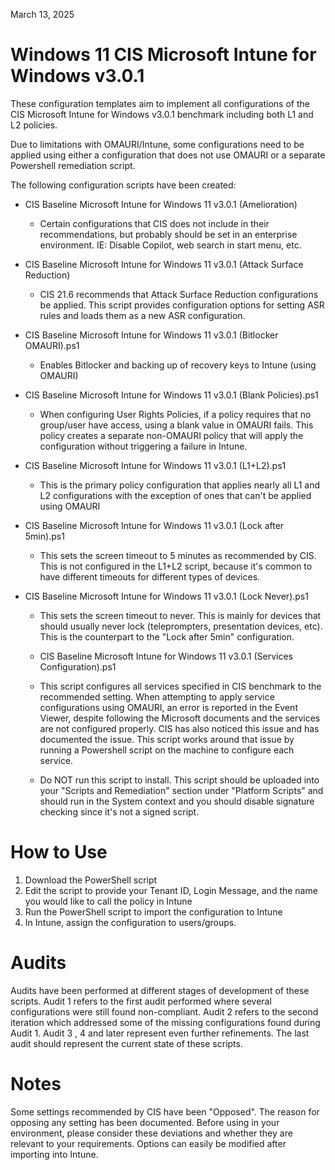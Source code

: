 March 13, 2025

# Windows 11 CIS Microsoft Intune for Windows v3.0.1
These configuration templates aim to implement all configurations of the CIS Microsoft Intune for Windows v3.0.1 benchmark including both L1 and L2 policies.

Due to limitations with OMAURI/Intune, some configurations need to be applied using either a configuration that does not use OMAURI or a separate Powershell remediation script.

The following configuration scripts have been created:

- CIS Baseline Microsoft Intune for Windows 11 v3.0.1 (Amelioration)
  - Certain configurations that CIS does not include in their recommendations, but probably should be set in an enterprise environment. IE: Disable Copilot, web search in start menu, etc.

- CIS Baseline Microsoft Intune for Windows 11 v3.0.1 (Attack Surface Reduction)
  - CIS 21.6 recommends that Attack Surface Reduction configurations be applied. This script provides configuration options for setting ASR rules and loads them as a new ASR configuration.

- CIS Baseline Microsoft Intune for Windows 11 v3.0.1 (Bitlocker OMAURI).ps1
  - Enables Bitlocker and backing up of recovery keys to Intune (using OMAURI)

- CIS Baseline Microsoft Intune for Windows 11 v3.0.1 (Blank Policies).ps1
  - When configuring User Rights Policies, if a policy requires that no group/user have access, using a blank value in OMAURI fails. This policy creates a separate non-OMAURI policy that will apply the configuration without triggering a failure in Intune.

- CIS Baseline Microsoft Intune for Windows 11 v3.0.1 (L1+L2).ps1
  - This is the primary policy configuration that applies nearly all L1 and L2 configurations with the exception of ones that can't be applied using OMAURI

- CIS Baseline Microsoft Intune for Windows 11 v3.0.1 (Lock after 5min).ps1
  - This sets the screen timeout to 5 minutes as recommended by CIS. This is not configured in the L1+L2 script, because it's common to have different timeouts for different types of devices.

- CIS Baseline Microsoft Intune for Windows 11 v3.0.1 (Lock Never).ps1
  - This sets the screen timeout to never. This is mainly for devices that should usually never lock (teleprompters, presentation devices, etc). This is the counterpart to the "Lock after 5min" configuration.

  - CIS Baseline Microsoft Intune for Windows 11 v3.0.1 (Services Configuration).ps1
  - This script configures all services specified in CIS benchmark to the recommended setting. When attempting to apply service configurations using OMAURI, an error is reported in the Event Viewer, despite following the Microsoft documents and the services are not configured properly. CIS has also noticed this issue and has documented the issue. This script works around that issue by running a Powershell script on the machine to configure each service.
  - Do NOT run this script to install. This script should be uploaded into your "Scripts and Remediation" section under "Platform Scripts" and should run in the System context and you should disable signature checking since it's not a signed script.

# How to Use
1. Download the PowerShell script
2. Edit the script to provide your Tenant ID, Login Message, and the name you would like to call the policy in Intune
3. Run the PowerShell script to import the configuration to Intune
4. In Intune, assign the configuration to users/groups.

# Audits
Audits have been performed at different stages of development of these scripts. Audit 1 refers to the first audit performed where several configurations were still found non-compliant. Audit 2 refers to the second iteration which addressed some of the missing configurations found during Audit 1. Audit 3 , 4 and later represent even further refinements. The last audit should represent the current state of these scripts.

# Notes
Some settings recommended by CIS have been "Opposed". The reason for opposing any setting has been documented. Before using in your environment, please consider these deviations and whether they are relevant to your requirements. Options can easily be modified after importing into Intune.